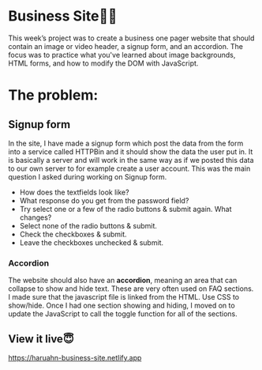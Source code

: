 # Business Site✍🏻
This week’s project was to create a business one pager website that should contain an image or video header, a signup form, and an accordion. The focus was to practice what you've learned about image backgrounds, HTML forms, and how to modify the DOM with JavaScript.

# The problem: 
## Signup form
In the site, I have made a signup form which post the data from the form into a service called HTTPBin and it should show the data the user put in. It is basically a server and will work in the same way as if we posted this data to our own server to for example create a user account.
This was the main question I asked during working on Signup form.
- How does the textfields look like?
- What response do you get from the password field?
- Try select one or a few of the radio buttons & submit again. What changes?
- Select none of the radio buttons & submit.
- Check the checkboxes & submit.
- Leave the checkboxes unchecked & submit.

### **Accordion**
The website should also have an **accordion**, meaning an area that can collapse to show and hide text. These are very often used on FAQ sections.
I made sure that the javascript file is linked from the HTML. Use CSS to show/hide. Once I had one section showing and hiding, I moved on to update the JavaScript to call the toggle function for all of the sections.

## View it live😇
https://haruahn-business-site.netlify.app
